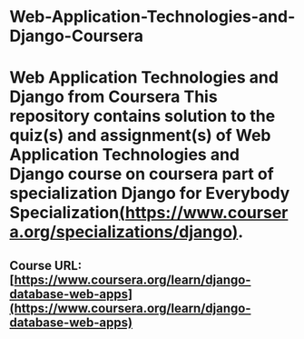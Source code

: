 # Web-Application-Technologies-and-Django-Coursera
# Web Application Technologies and Django from Coursera This repository contains solution to the quiz(s) and assignment(s) of **Web Application Technologies and Django** course on coursera part of specialization **Django for Everybody Specialization**[(https://www.coursera.org/specializations/django)](https://www.coursera.org/specializations/django). 
## Course URL: [https://www.coursera.org/learn/django-database-web-apps](https://www.coursera.org/learn/django-database-web-apps)
